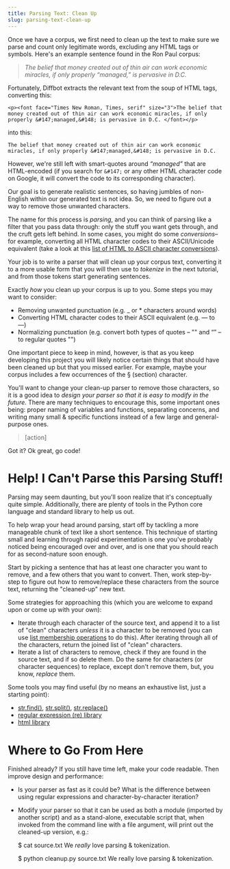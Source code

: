 ```yaml
---
title: Parsing Text: Clean Up
slug: parsing-text-clean-up
---
```


Once we have a corpus, we first need to clean up the text to make sure we parse and count only legitimate words, excluding any HTML tags or symbols. Here's an example sentence found in the Ron Paul corpus:

> *The belief that money created out of thin air can work economic miracles, if only properly “managed,” is pervasive in D.C.*

Fortunately, Diffbot extracts the relevant text from the soup of HTML tags, converting this:

	<p><font face="Times New Roman, Times, serif" size="3">The belief that money created out of thin air can work economic miracles, if only properly &#147;managed,&#148; is pervasive in D.C. </font></p>

into this:

	The belief that money created out of thin air can work economic miracles, if only properly &#147;managed,&#148; is pervasive in D.C.

However, we're still left with smart-quotes around *“managed”* that are HTML-encoded (if you search for `&#147;` or any other HTML character code on Google, it will convert the code to its corresponding character).

Our goal is to generate realistic sentences, so having jumbles of non-English within our generated text is not idea. So, we need to figure out a way to remove those unwanted characters.

The name for this process is *parsing*, and you can think of parsing like a filter that you pass data through: only the stuff you want gets through, and the cruft gets left behind. In some cases, you might do some *conversions*–for example, converting all HTML character codes to their ASCII/Unicode equivalent (take a look at this [list of HTML to ASCII character conversions](http://www.ascii.cl/htmlcodes.htm)).

Your job is to write a parser that will clean up your corpus text, converting it to a more usable form that you will then use to *tokenize* in the next tutorial, and from those tokens start generating sentences.

Exactly *how* you clean up your corpus is up to you. Some steps you may want to consider:

* Removing unwanted punctuation (e.g. _ or * characters around words)
* Converting HTML character codes to their ASCII equivalent (e.g. &#8212; to —)
* Normalizing punctuation (e.g. convert both types of quotes – "" and “” – to regular quotes "")

One important piece to keep in mind, however, is that as you keep developing this project you will likely notice certain things that should have been cleaned up but that you missed earlier. For example, maybe your corpus includes a few occurrences of the § (section) character.

You'll want to change your clean-up parser to remove those characters, so it is a good idea to *design your parser so that it is easy to modify in the future.* There are many techniques to encourage this, some important ones being: proper naming of variables and functions, separating concerns, and writing many small & specific functions instead of a few large and general-purpose ones.

> [action]
>
Got it? Ok great, go code!

Help! I Can't Parse this Parsing Stuff!
==
Parsing may seem daunting, but you'll soon realize that it's conceptually quite simple. Additionally, there are plenty of tools in the Python core language and standard library to help us out.

To help wrap your head around parsing, start off by tackling a more manageable chunk of text like a short sentence. This technique of starting small and learning through rapid experimentation is one you've probably noticed being encouraged over and over, and is one that you should reach for as second-nature soon enough.

Start by picking a sentence that has at least one character you want to remove, and a few others that you want to convert. Then, work step-by-step to figure out how to remove/replace these characters from the source text, returning the "cleaned-up" new text.

Some strategies for approaching this (which you are welcome to expand upon or come up with your own):

* Iterate through each character of the source text, and append it to a list of "clean" characters *unless* it is a character to be removed (you can use [list membership operations](https://docs.python.org/3/library/stdtypes.html#common-sequence-operations) to do this). After iterating through all of the characters, return the joined list of "clean" characters.
* Iterate a list of characters to remove, check if they are found in the source text, and if so delete them. Do the same for characters (or character sequences) to replace, except don't remove them, but, you know, *replace* them.

Some tools you may find useful (by no means an exhaustive list, just a starting point):

* [str.find()](https://docs.python.org/3/library/stdtypes.html#str.find), [str.split()](https://docs.python.org/3/library/stdtypes.html#str.split), [str.replace()](https://docs.python.org/3/library/stdtypes.html#str.replace)
* [regular expression (re) library](https://docs.python.org/3/library/re.html)
* [html library](https://docs.python.org/3/library/html.html)

Where to Go From Here
==
Finished already? If you still have time left, make your code readable. Then improve design and performance:

* Is your parser as fast as it could be? What is the difference between using regular expressions and character-by-character iteration?
* Modify your parser so that it can be used as both a module (imported by another script) and as a stand-alone, executable script that, when invoked from the command line with a file argument, will print out the cleaned-up version, e.g.:

	$ cat source.txt
	We _really_ love parsing &#38; tokenization.

	$ python cleanup.py source.txt
	We really love parsing & tokenization.
